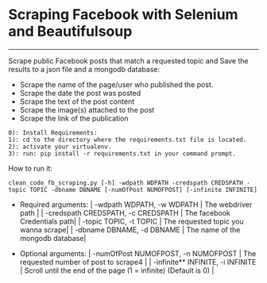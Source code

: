 # Scraping Facebook with Selenium and Beautifulsoup 
---
Scrape public Facebook posts that match a requested topic and Save the results to a json file and a mongodb database:</br> 
* Scrape the name of the page/user who published the post.
* Scrape the date the post was posted
* Scrape the text of the post content
* Scrape the image(s) attached to the post
* Scrape the link of the publication

```` 
0): Install Requirements:
1): cd to the directory where the requirements.txt file is located.
2): activate your virtualenv.
3): run: pip install -r requirements.txt in your command prompt.
````
How to run it:
```
clean_code_fb_scraping.py [-h] -wdpath WDPATH -credspath CREDSPATH -topic TOPIC -dbname DBNAME [-numOfPost NUMOFPOST] [-infinite INFINITE]

```

* Required arguments:
| -wdpath WDPATH, -w WDPATH | The webdriver path | 
| -credspath CREDSPATH, -c CREDSPATH |  The facebook Credentials path| 
| -topic TOPIC, -t TOPIC |  The requested topic you wanna scrape| 
| -dbname DBNAME, -d DBNAME | The name of the mongodb database| 

* Optional arguments:
| -numOfPost NUMOFPOST, -n NUMOFPOST | The requested number of post to scrape4 | 
| -infinite** INFINITE, -i INFINITE | Scroll until the end of the page (1 = infinite) (Default is 0) | 
